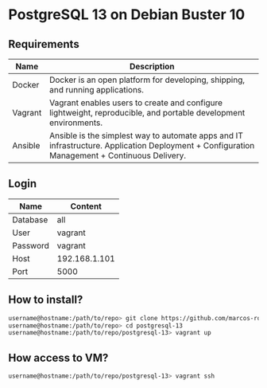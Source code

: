 # PostgreSQL 13 on Debian Buster 10
## Requirements
| Name    | Description                                                                                                                                 |
|---------|---------------------------------------------------------------------------------------------------------------------------------------------|
| Docker  | Docker is an open platform for developing, shipping, and running applications.                                                              |
| Vagrant | Vagrant enables users to create and configure lightweight, reproducible, and portable development environments.                             |
| Ansible | Ansible is the simplest way to automate apps and IT infrastructure. Application Deployment + Configuration Management + Continuous Delivery.|

## Login

| Name     | Content      |
|----------|--------------|
| Database | all          |
| User     | vagrant      |
| Password | vagrant      |
| Host     | 192.168.1.101|
| Port     | 5000         |

## How to install?
```bash
username@hostname:/path/to/repo> git clone https://github.com/marcos-ro/postgresql-13
username@hostname:/path/to/repo> cd postgresql-13
username@hostname:/path/to/repo/postgresql-13> vagrant up
```

## How access to VM?
```bash
username@hostname:/path/to/repo/postgresql-13> vagrant ssh
```
